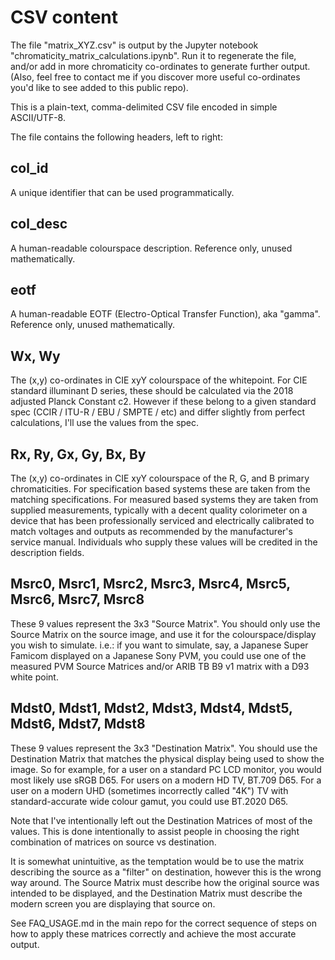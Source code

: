 # CSV content

The file "matrix_XYZ.csv" is output by the Jupyter notebook "chromaticity_matrix_calculations.ipynb".  Run it to regenerate the file, and/or add in more chromaticity co-ordinates to generate further output.  (Also, feel free to contact me if you discover more useful co-ordinates you'd like to see added to this public repo).

This is a plain-text, comma-delimited CSV file encoded in simple ASCII/UTF-8. 

The file contains the following headers, left to right:

## col_id

A unique identifier that can be used programmatically. 

## col_desc

A human-readable colourspace description.  Reference only, unused mathematically. 

## eotf

A human-readable EOTF (Electro-Optical Transfer Function), aka "gamma".  Reference only, unused mathematically. 

## Wx, Wy

The (x,y) co-ordinates in CIE xyY colourspace of the whitepoint. For CIE standard illuminant D series, these should be calculated via the 2018 adjusted Planck Constant c2. However if these belong to a given standard spec (CCIR / ITU-R / EBU / SMPTE / etc) and differ slightly from perfect calculations, I'll use the values from the spec.

## Rx, Ry, Gx, Gy, Bx, By

The (x,y) co-ordinates in CIE xyY colourspace of the R, G, and B primary chromaticities. For specification based systems these are taken from the matching specifications.  For measured based systems they are taken from supplied measurements, typically with a decent quality colorimeter on a device that has been professionally serviced and electrically calibrated to match voltages and outputs as recommended by the manufacturer's service manual. Individuals who supply these values will be credited in the description fields. 

## Msrc0, Msrc1, Msrc2, Msrc3, Msrc4, Msrc5, Msrc6, Msrc7, Msrc8

These 9 values represent the 3x3 "Source Matrix".  You should only use the Source Matrix on the source image, and use it for the colourspace/display you wish to simulate.  i.e.: if you want to simulate, say, a Japanese Super Famicom displayed on a Japanese Sony PVM, you could use one of the measured PVM Source Matrices and/or ARIB TB B9 v1 matrix with a D93 white point. 

## Mdst0, Mdst1, Mdst2, Mdst3, Mdst4, Mdst5, Mdst6, Mdst7, Mdst8

These 9 values represent the 3x3 "Destination Matrix".  You should use the Destination Matrix that matches the physical display being used to show the image.  So for example, for a user on a standard PC LCD monitor, you would most likely use sRGB D65.  For users on a modern HD TV, BT.709 D65.  For a user on a modern UHD (sometimes incorrectly called "4K") TV with standard-accurate wide colour gamut, you could use BT.2020 D65. 

Note that I've intentionally left out the Destination Matrices of most of the values.  This is done intentionally to assist people in choosing the right combination of matrices on source vs destination.

It is somewhat unintuitive, as the temptation would be to use the matrix describing the source as a "filter" on destination, however this is the wrong way around.  The Source Matrix must describe how the original source was intended to be displayed, and the Destination Matrix must describe the modern screen you are displaying that source on. 

See FAQ_USAGE.md in the main repo for the correct sequence of steps on how to apply these matrices correctly and achieve the most accurate output. 

